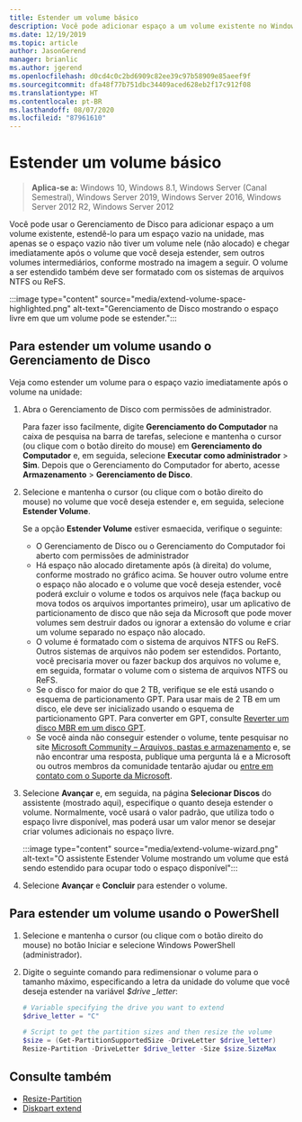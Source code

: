 ```yaml
---
title: Estender um volume básico
description: Você pode adicionar espaço a um volume existente no Windows, estendê-lo para um espaço vazio na unidade, mas apenas se o espaço vazio não tiver um volume nele (não alocado) e chegar imediatamente após o volume que você deseja estender, sem outros volumes intermediários. Este artigo descreve como fazer isso.
ms.date: 12/19/2019
ms.topic: article
author: JasonGerend
manager: brianlic
ms.author: jgerend
ms.openlocfilehash: d0cd4c0c2bd6909c82ee39c97b58909e85aeef9f
ms.sourcegitcommit: dfa48f77b751dbc34409aced628eb2f17c912f08
ms.translationtype: HT
ms.contentlocale: pt-BR
ms.lasthandoff: 08/07/2020
ms.locfileid: "87961610"
---
```

# <a name="extend-a-basic-volume"></a>Estender um volume básico

> **Aplica-se a:** Windows 10, Windows 8.1, Windows Server (Canal Semestral), Windows Server 2019, Windows Server 2016, Windows Server 2012 R2, Windows Server 2012

Você pode usar o Gerenciamento de Disco para adicionar espaço a um volume existente, estendê-lo para um espaço vazio na unidade, mas apenas se o espaço vazio não tiver um volume nele (não alocado) e chegar imediatamente após o volume que você deseja estender, sem outros volumes intermediários, conforme mostrado na imagem a seguir. O volume a ser estendido também deve ser formatado com os sistemas de arquivos NTFS ou ReFS.

:::image type="content" source="media/extend-volume-space-highlighted.png" alt-text="Gerenciamento de Disco mostrando o espaço livre em que um volume pode se estender.":::

## <a name="to-extend-a-volume-by-using-disk-management"></a>Para estender um volume usando o Gerenciamento de Disco

Veja como estender um volume para o espaço vazio imediatamente após o volume na unidade:

1. Abra o Gerenciamento de Disco com permissões de administrador.

   Para fazer isso facilmente, digite **Gerenciamento do Computador** na caixa de pesquisa na barra de tarefas, selecione e mantenha o cursor (ou clique com o botão direito do mouse) em **Gerenciamento do Computador** e, em seguida, selecione **Executar como administrador** > **Sim**. Depois que o Gerenciamento do Computador for aberto, acesse **Armazenamento** > **Gerenciamento de Disco**.
2. Selecione e mantenha o cursor (ou clique com o botão direito do mouse) no volume que você deseja estender e, em seguida, selecione **Estender Volume**.

   Se a opção **Estender Volume** estiver esmaecida, verifique o seguinte:
    - O Gerenciamento de Disco ou o Gerenciamento do Computador foi aberto com permissões de administrador
    - Há espaço não alocado diretamente após (à direita) do volume, conforme mostrado no gráfico acima. Se houver outro volume entre o espaço não alocado e o volume que você deseja estender, você poderá excluir o volume e todos os arquivos nele (faça backup ou mova todos os arquivos importantes primeiro), usar um aplicativo de particionamento de disco que não seja da Microsoft que pode mover volumes sem destruir dados ou ignorar a extensão do volume e criar um volume separado no espaço não alocado.
    - O volume é formatado com o sistema de arquivos NTFS ou ReFS. Outros sistemas de arquivos não podem ser estendidos. Portanto, você precisaria mover ou fazer backup dos arquivos no volume e, em seguida, formatar o volume com o sistema de arquivos NTFS ou ReFS.
    - Se o disco for maior do que 2 TB, verifique se ele está usando o esquema de particionamento GPT. Para usar mais de 2 TB em um disco, ele deve ser inicializado usando o esquema de particionamento GPT. Para converter em GPT, consulte [Reverter um disco MBR em um disco GPT](change-an-mbr-disk-into-a-gpt-disk.md).
    - Se você ainda não conseguir estender o volume, tente pesquisar no site [Microsoft Community – Arquivos, pastas e armazenamento](https://answers.microsoft.com/en-us/windows/forum/windows_10-files?sort=lastreplydate&dir=desc&tab=All&status=all&mod=&modAge=&advFil=&postedAfter=&postedBefore=&threadType=all&isFilterExpanded=true&tm=1514405359639) e, se não encontrar uma resposta, publique uma pergunta lá e a Microsoft ou outros membros da comunidade tentarão ajudar ou [entre em contato com o Suporte da Microsoft](https://support.microsoft.com/contactus/).

3. Selecione **Avançar** e, em seguida, na página **Selecionar Discos** do assistente (mostrado aqui), especifique o quanto deseja estender o volume. Normalmente, você usará o valor padrão, que utiliza todo o espaço livre disponível, mas poderá usar um valor menor se desejar criar volumes adicionais no espaço livre.

   :::image type="content" source="media/extend-volume-wizard.png" alt-text="O assistente Estender Volume mostrando um volume que está sendo estendido para ocupar todo o espaço disponível":::

4. Selecione **Avançar** e **Concluir** para estender o volume.

## <a name="to-extend-a-volume-by-using-powershell"></a>Para estender um volume usando o PowerShell

1. Selecione e mantenha o cursor (ou clique com o botão direito do mouse) no botão Iniciar e selecione Windows PowerShell (administrador).
2. Digite o seguinte comando para redimensionar o volume para o tamanho máximo, especificando a letra da unidade do volume que você deseja estender na variável *$drive _letter*:

   ```PowerShell
   # Variable specifying the drive you want to extend
   $drive_letter = "C"

   # Script to get the partition sizes and then resize the volume
   $size = (Get-PartitionSupportedSize -DriveLetter $drive_letter)
   Resize-Partition -DriveLetter $drive_letter -Size $size.SizeMax
   ```

## <a name="see-slso"></a>Consulte também

- [Resize-Partition](/powershell/module/storage/resize-partition)
- [Diskpart extend](../../administration/windows-commands/extend.md)
